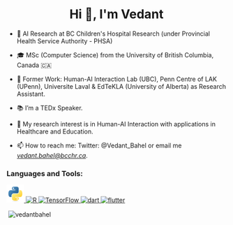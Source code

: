 
<h1 align="center">Hi 👋, I'm Vedant</h1> 

- 💼 AI Research at BC Children's Hospital Research (under Provincial Health Service Authority - PHSA)

- 🎓 MSc (Computer Science) from  the University of British Columbia, Canada 🇨🇦

- 🔭 Former Work: Human-AI Interaction Lab (UBC), Penn Centre of LAK (UPenn), Universite Laval & EdTeKLA (University of Alberta) as Research Assistant.

- 📚 I’m a TEDx Speaker. 

- 👯 My research interest is in Human-AI Interaction with applications in Healthcare and Education.

- 📫 How to reach me: Twitter: @Vedant_Bahel or email me *vedant.bahel@bcchr.ca*.


<h3 align="left">Languages and Tools:</h3>
<p align="left">  
<a href="https://www.python.org" target="_blank"> <img src="https://raw.githubusercontent.com/devicons/devicon/master/icons/python/python-original.svg" alt="python" width="40" height="40"/> </a> 
<a href="https://www.r-project.org/" target="_blank"> <img src="https://www.r-project.org/logo/Rlogo.png" alt="R" width="40" height="40"/> </a> 
<a href="https://www.tensorflow.org/" target="_blank"> <img src="https://upload.wikimedia.org/wikipedia/commons/2/2d/Tensorflow_logo.svg" alt="TensorFlow", width="40", height="40"/> </a>
<a href="https://dart.dev" target="_blank"> <img src="https://www.vectorlogo.zone/logos/dartlang/dartlang-icon.svg" alt="dart" width="40" height="40"/> </a> 
<a href="https://flutter.dev" target="_blank"> <img src="https://www.vectorlogo.zone/logos/flutterio/flutterio-icon.svg" alt="flutter" width="40" height="40"/> </a>  </p>


<p>&nbsp;<img align="center" src="https://github-readme-stats.vercel.app/api?username=vedantbahel&show_icons=true&locale=en" alt="vedantbahel" /></p>

